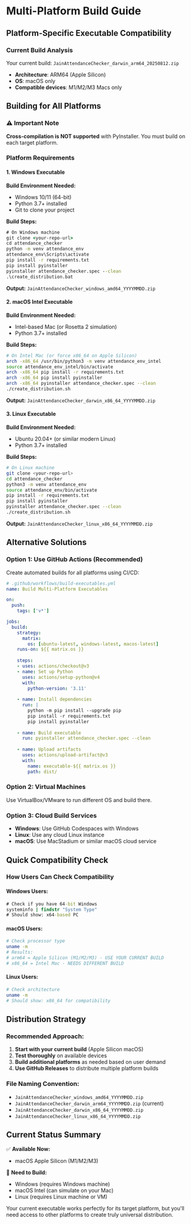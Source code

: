 # Multi-Platform Build Guide

## Platform-Specific Executable Compatibility

### Current Build Analysis
Your current build: `JainAttendanceChecker_darwin_arm64_20250812.zip`
- **Architecture**: ARM64 (Apple Silicon)
- **OS**: macOS only
- **Compatible devices**: M1/M2/M3 Macs only

## Building for All Platforms

### ⚠️ Important Note
**Cross-compilation is NOT supported** with PyInstaller. You must build on each target platform.

### Platform Requirements

#### 1. Windows Executable
**Build Environment Needed:**
- Windows 10/11 (64-bit)
- Python 3.7+ installed
- Git to clone your project

**Build Steps:**
```cmd
# On Windows machine
git clone <your-repo-url>
cd attendance_checker
python -m venv attendance_env
attendance_env\Scripts\activate
pip install -r requirements.txt
pip install pyinstaller
pyinstaller attendance_checker.spec --clean
.\create_distribution.bat
```

**Output:** `JainAttendanceChecker_windows_amd64_YYYYMMDD.zip`

#### 2. macOS Intel Executable
**Build Environment Needed:**
- Intel-based Mac (or Rosetta 2 simulation)
- Python 3.7+ installed

**Build Steps:**
```bash
# On Intel Mac (or force x86_64 on Apple Silicon)
arch -x86_64 /usr/bin/python3 -m venv attendance_env_intel
source attendance_env_intel/bin/activate
arch -x86_64 pip install -r requirements.txt
arch -x86_64 pip install pyinstaller
arch -x86_64 pyinstaller attendance_checker.spec --clean
./create_distribution.sh
```

**Output:** `JainAttendanceChecker_darwin_x86_64_YYYYMMDD.zip`

#### 3. Linux Executable
**Build Environment Needed:**
- Ubuntu 20.04+ (or similar modern Linux)
- Python 3.7+ installed

**Build Steps:**
```bash
# On Linux machine
git clone <your-repo-url>
cd attendance_checker
python3 -m venv attendance_env
source attendance_env/bin/activate
pip install -r requirements.txt
pip install pyinstaller
pyinstaller attendance_checker.spec --clean
./create_distribution.sh
```

**Output:** `JainAttendanceChecker_linux_x86_64_YYYYMMDD.zip`

## Alternative Solutions

### Option 1: Use GitHub Actions (Recommended)
Create automated builds for all platforms using CI/CD:

```yaml
# .github/workflows/build-executables.yml
name: Build Multi-Platform Executables

on:
  push:
    tags: ['v*']

jobs:
  build:
    strategy:
      matrix:
        os: [ubuntu-latest, windows-latest, macos-latest]
    runs-on: ${{ matrix.os }}
    
    steps:
    - uses: actions/checkout@v3
    - name: Set up Python
      uses: actions/setup-python@v4
      with:
        python-version: '3.11'
    
    - name: Install dependencies
      run: |
        python -m pip install --upgrade pip
        pip install -r requirements.txt
        pip install pyinstaller
    
    - name: Build executable
      run: pyinstaller attendance_checker.spec --clean
    
    - name: Upload artifacts
      uses: actions/upload-artifact@v3
      with:
        name: executable-${{ matrix.os }}
        path: dist/
```

### Option 2: Virtual Machines
Use VirtualBox/VMware to run different OS and build there.

### Option 3: Cloud Build Services
- **Windows**: Use GitHub Codespaces with Windows
- **Linux**: Use any cloud Linux instance
- **macOS**: Use MacStadium or similar macOS cloud service

## Quick Compatibility Check

### How Users Can Check Compatibility

#### Windows Users:
```cmd
# Check if you have 64-bit Windows
systeminfo | findstr "System Type"
# Should show: x64-based PC
```

#### macOS Users:
```bash
# Check processor type
uname -m
# Results:
# arm64 = Apple Silicon (M1/M2/M3) - USE YOUR CURRENT BUILD
# x86_64 = Intel Mac - NEEDS DIFFERENT BUILD
```

#### Linux Users:
```bash
# Check architecture
uname -m
# Should show: x86_64 for compatibility
```

## Distribution Strategy

### Recommended Approach:
1. **Start with your current build** (Apple Silicon macOS)
2. **Test thoroughly** on available devices
3. **Build additional platforms** as needed based on user demand
4. **Use GitHub Releases** to distribute multiple platform builds

### File Naming Convention:
- `JainAttendanceChecker_windows_amd64_YYYYMMDD.zip`
- `JainAttendanceChecker_darwin_arm64_YYYYMMDD.zip` (current)
- `JainAttendanceChecker_darwin_x86_64_YYYYMMDD.zip`
- `JainAttendanceChecker_linux_x86_64_YYYYMMDD.zip`

## Current Status Summary

✅ **Available Now:**
- macOS Apple Silicon (M1/M2/M3)

🔄 **Need to Build:**
- Windows (requires Windows machine)
- macOS Intel (can simulate on your Mac)
- Linux (requires Linux machine or VM)

Your current executable works perfectly for its target platform, but you'll need access to other platforms to create truly universal distribution.
